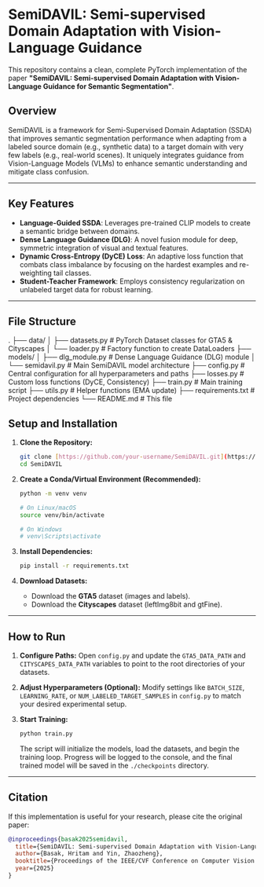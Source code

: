 
# SemiDAVIL: Semi-supervised Domain Adaptation with Vision-Language Guidance

This repository contains a clean, complete PyTorch implementation of the paper **"SemiDAVIL: Semi-supervised Domain Adaptation with Vision-Language Guidance for Semantic Segmentation"**.

## Overview

SemiDAVIL is a framework for Semi-Supervised Domain Adaptation (SSDA) that improves semantic segmentation performance when adapting from a labeled source domain (e.g., synthetic data) to a target domain with very few labels (e.g., real-world scenes). It uniquely integrates guidance from Vision-Language Models (VLMs) to enhance semantic understanding and mitigate class confusion.



---

## Key Features

* **Language-Guided SSDA**: Leverages pre-trained CLIP models to create a semantic bridge between domains.
* **Dense Language Guidance (DLG)**: A novel fusion module for deep, symmetric integration of visual and textual features.
* **Dynamic Cross-Entropy (DyCE) Loss**: An adaptive loss function that combats class imbalance by focusing on the hardest examples and re-weighting tail classes.
* **Student-Teacher Framework**: Employs consistency regularization on unlabeled target data for robust learning.

---

## File Structure


.
├── data/
│   ├── datasets.py     \# PyTorch Dataset classes for GTA5 & Cityscapes
│   └── loader.py       \# Factory function to create DataLoaders
├── models/
│   ├── dlg\_module.py     \# Dense Language Guidance (DLG) module
│   └── semidavil.py      \# Main SemiDAVIL model architecture
├── config.py             \# Central configuration for all hyperparameters and paths
├── losses.py             \# Custom loss functions (DyCE, Consistency)
├── train.py              \# Main training script
├── utils.py              \# Helper functions (EMA update)
├── requirements.txt      \# Project dependencies
└── README.md             \# This file




## Setup and Installation

1.  **Clone the Repository:**
    ```bash
    git clone [https://github.com/your-username/SemiDAVIL.git](https://github.com/your-username/SemiDAVIL.git)
    cd SemiDAVIL
    ```

2.  **Create a Conda/Virtual Environment (Recommended):**
    ```bash
    python -m venv venv
    
    # On Linux/macOS
    source venv/bin/activate
    
    # On Windows
    # venv\Scripts\activate
    ```

3.  **Install Dependencies:**
    ```bash
    pip install -r requirements.txt
    ```

4.  **Download Datasets:**
    * Download the **GTA5** dataset (images and labels).
    * Download the **Cityscapes** dataset (leftImg8bit and gtFine).

---

## How to Run

1.  **Configure Paths:** Open `config.py` and update the `GTA5_DATA_PATH` and `CITYSCAPES_DATA_PATH` variables to point to the root directories of your datasets.

2.  **Adjust Hyperparameters (Optional):** Modify settings like `BATCH_SIZE`, `LEARNING_RATE`, or `NUM_LABELED_TARGET_SAMPLES` in `config.py` to match your desired experimental setup.

3.  **Start Training:**
    ```bash
    python train.py
    ```
    The script will initialize the models, load the datasets, and begin the training loop. Progress will be logged to the console, and the final trained model will be saved in the `./checkpoints` directory.

---

## Citation

If this implementation is useful for your research, please cite the original paper:

```bibtex
@inproceedings{basak2025semidavil,
  title={SemiDAVIL: Semi-supervised Domain Adaptation with Vision-Language Guidance for Semantic Segmentation},
  author={Basak, Hritam and Yin, Zhaozheng},
  booktitle={Proceedings of the IEEE/CVF Conference on Computer Vision and Pattern Recognition (CVPR)},
  year={2025}
}
````

```
```


